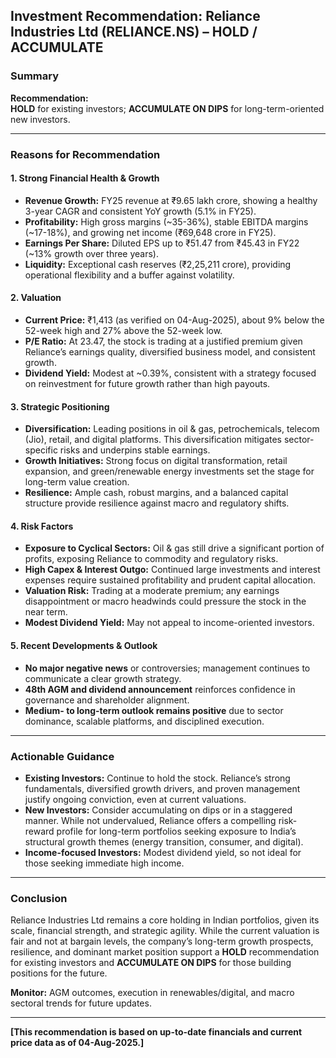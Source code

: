 ## Investment Recommendation: Reliance Industries Ltd (RELIANCE.NS) – **HOLD / ACCUMULATE**

### Summary

**Recommendation:**  
**HOLD** for existing investors; **ACCUMULATE ON DIPS** for long-term-oriented new investors.

---

### Reasons for Recommendation

#### 1. **Strong Financial Health & Growth**
- **Revenue Growth:** FY25 revenue at ₹9.65 lakh crore, showing a healthy 3-year CAGR and consistent YoY growth (5.1% in FY25).
- **Profitability:** High gross margins (~35-36%), stable EBITDA margins (~17-18%), and growing net income (₹69,648 crore in FY25).
- **Earnings Per Share:** Diluted EPS up to ₹51.47 from ₹45.43 in FY22 (~13% growth over three years).
- **Liquidity:** Exceptional cash reserves (₹2,25,211 crore), providing operational flexibility and a buffer against volatility.

#### 2. **Valuation**
- **Current Price:** ₹1,413 (as verified on 04-Aug-2025), about 9% below the 52-week high and 27% above the 52-week low.
- **P/E Ratio:** At 23.47, the stock is trading at a justified premium given Reliance’s earnings quality, diversified business model, and consistent growth.
- **Dividend Yield:** Modest at ~0.39%, consistent with a strategy focused on reinvestment for future growth rather than high payouts.

#### 3. **Strategic Positioning**
- **Diversification:** Leading positions in oil & gas, petrochemicals, telecom (Jio), retail, and digital platforms. This diversification mitigates sector-specific risks and underpins stable earnings.
- **Growth Initiatives:** Strong focus on digital transformation, retail expansion, and green/renewable energy investments set the stage for long-term value creation.
- **Resilience:** Ample cash, robust margins, and a balanced capital structure provide resilience against macro and regulatory shifts.

#### 4. **Risk Factors**
- **Exposure to Cyclical Sectors:** Oil & gas still drive a significant portion of profits, exposing Reliance to commodity and regulatory risks.
- **High Capex & Interest Outgo:** Continued large investments and interest expenses require sustained profitability and prudent capital allocation.
- **Valuation Risk:** Trading at a moderate premium; any earnings disappointment or macro headwinds could pressure the stock in the near term.
- **Modest Dividend Yield:** May not appeal to income-oriented investors.

#### 5. **Recent Developments & Outlook**
- **No major negative news** or controversies; management continues to communicate a clear growth strategy.
- **48th AGM and dividend announcement** reinforces confidence in governance and shareholder alignment.
- **Medium- to long-term outlook remains positive** due to sector dominance, scalable platforms, and disciplined execution.

---

### Actionable Guidance

- **Existing Investors:** Continue to hold the stock. Reliance’s strong fundamentals, diversified growth drivers, and proven management justify ongoing conviction, even at current valuations.
- **New Investors:** Consider accumulating on dips or in a staggered manner. While not undervalued, Reliance offers a compelling risk-reward profile for long-term portfolios seeking exposure to India’s structural growth themes (energy transition, consumer, and digital).
- **Income-focused Investors:** Modest dividend yield, so not ideal for those seeking immediate high income.

---

### Conclusion

Reliance Industries Ltd remains a core holding in Indian portfolios, given its scale, financial strength, and strategic agility. While the current valuation is fair and not at bargain levels, the company’s long-term growth prospects, resilience, and dominant market position support a **HOLD** recommendation for existing investors and **ACCUMULATE ON DIPS** for those building positions for the future.

**Monitor:** AGM outcomes, execution in renewables/digital, and macro sectoral trends for future updates.

---

**[This recommendation is based on up-to-date financials and current price data as of 04-Aug-2025.]**